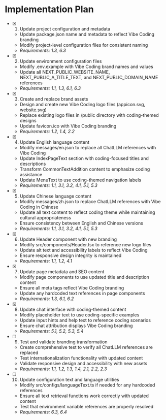 # Implementation Plan

- [x] 1. Update project configuration and metadata
  - Update package.json name and metadata to reflect Vibe Coding branding
  - Modify project-level configuration files for consistent naming
  - _Requirements: 1.3, 6.3_

- [x] 2. Update environment configuration files
  - Modify .env.example with Vibe Coding brand names and values
  - Update all NEXT_PUBLIC_WEBSITE_NAME, NEXT_PUBLIC_A_TITLE_TEXT, and NEXT_PUBLIC_DOMAIN_NAME references
  - _Requirements: 1.1, 1.3, 6.1, 6.3_

- [x] 3. Create and replace brand assets
  - Design and create new Vibe Coding logo files (appicon.svg, website.svg)
  - Replace existing logo files in /public directory with coding-themed designs
  - Update favicon.ico with Vibe Coding branding
  - _Requirements: 1.2, 1.4, 2.2_

- [x] 4. Update English language content
  - Modify messages/en.json to replace all ChatLLM references with Vibe Coding
  - Update IndexPageText section with coding-focused titles and descriptions
  - Transform CommonTextAddition content to emphasize coding assistance
  - Update MenuText to use coding-themed navigation labels
  - _Requirements: 1.1, 3.1, 3.2, 4.1, 5.1, 5.3_

- [x] 5. Update Chinese language content
  - Modify messages/zh.json to replace ChatLLM references with Vibe Coding in Chinese
  - Update all text content to reflect coding theme while maintaining cultural appropriateness
  - Ensure consistency between English and Chinese versions
  - _Requirements: 1.1, 3.1, 3.2, 4.1, 5.1, 5.3_

- [x] 6. Update Header component with new branding
  - Modify src/components/Header.tsx to reference new logo files
  - Update alt text and accessibility labels to reflect Vibe Coding
  - Ensure responsive design integrity is maintained
  - _Requirements: 1.1, 1.2, 4.1_

- [x] 7. Update page metadata and SEO content
  - Modify page components to use updated title and description content
  - Ensure all meta tags reflect Vibe Coding branding
  - Update any hardcoded text references in page components
  - _Requirements: 1.3, 6.1, 6.2_

- [x] 8. Update chat interface with coding-themed content
  - Modify placeholder text to use coding-specific examples
  - Update input hints and help text to reference coding scenarios
  - Ensure chat attribution displays Vibe Coding branding
  - _Requirements: 5.1, 5.2, 5.3, 5.4_

- [ ] 9. Test and validate branding transformation
  - Create comprehensive test to verify all ChatLLM references are replaced
  - Test internationalization functionality with updated content
  - Validate responsive design and accessibility with new assets
  - _Requirements: 1.1, 1.2, 1.3, 1.4, 2.1, 2.2, 2.3_

- [ ] 10. Update configuration text and language utilities
  - Modify src/configs/languageText.ts if needed for any hardcoded references
  - Ensure all text retrieval functions work correctly with updated content
  - Test that environment variable references are properly resolved
  - _Requirements: 6.3, 6.4_